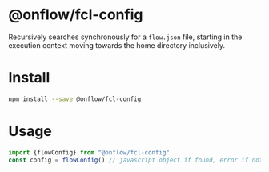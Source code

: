 # @onflow/fcl-config

Recursively searches synchronously for a `flow.json` file, starting in the execution context moving towards the home directory inclusively.

# Install

```bash
npm install --save @onflow/fcl-config
```

# Usage

```javascript
import {flowConfig} from "@onflow/fcl-config"
const config = flowConfig() // javascript object if found, error if not found
```
